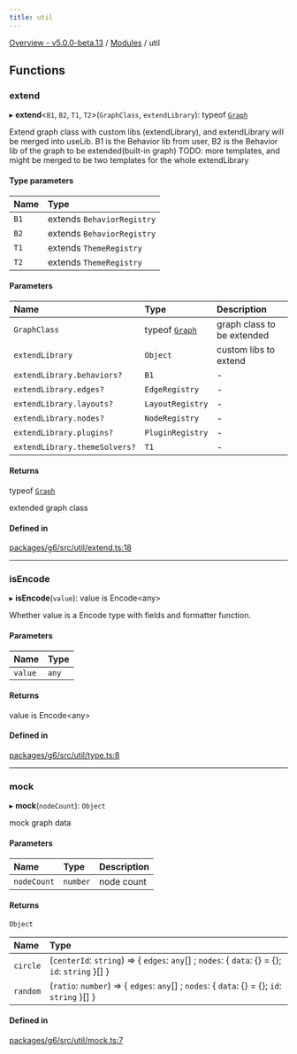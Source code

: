 ```yaml
---
title: util
---
```


[Overview - v5.0.0-beta.13](../README.en.md) / [Modules](../modules.en.md) / util

## Functions

### extend

▸ **extend**<`B1`, `B2`, `T1`, `T2`\>(`GraphClass`, `extendLibrary`): typeof [`Graph`](../classes/graph/Graph.en.md)

Extend graph class with custom libs (extendLibrary), and extendLibrary will be merged into useLib.
B1 is the Behavior lib from user, B2 is the Behavior lib of the graph to be extended(built-in graph)
TODO: more templates, and might be merged to be two templates for the whole extendLibrary

#### Type parameters

| Name | Type                       |
| :--- | :------------------------- |
| `B1` | extends `BehaviorRegistry` |
| `B2` | extends `BehaviorRegistry` |
| `T1` | extends `ThemeRegistry`    |
| `T2` | extends `ThemeRegistry`    |

#### Parameters

| Name                          | Type                                           | Description                |
| :---------------------------- | :--------------------------------------------- | :------------------------- |
| `GraphClass`                  | typeof [`Graph`](../classes/graph/Graph.en.md) | graph class to be extended |
| `extendLibrary`               | `Object`                                       | custom libs to extend      |
| `extendLibrary.behaviors?`    | `B1`                                           | -                          |
| `extendLibrary.edges?`        | `EdgeRegistry`                                 | -                          |
| `extendLibrary.layouts?`      | `LayoutRegistry`                               | -                          |
| `extendLibrary.nodes?`        | `NodeRegistry`                                 | -                          |
| `extendLibrary.plugins?`      | `PluginRegistry`                               | -                          |
| `extendLibrary.themeSolvers?` | `T1`                                           | -                          |

#### Returns

typeof [`Graph`](../classes/graph/Graph.en.md)

extended graph class

#### Defined in

[packages/g6/src/util/extend.ts:18](https://github.com/antvis/G6/blob/61e525e59b/packages/g6/src/util/extend.ts#L18)

---

### isEncode

▸ **isEncode**(`value`): value is Encode<any\>

Whether value is a Encode<T> type with fields and formatter function.

#### Parameters

| Name    | Type  |
| :------ | :---- |
| `value` | `any` |

#### Returns

value is Encode<any\>

#### Defined in

[packages/g6/src/util/type.ts:8](https://github.com/antvis/G6/blob/61e525e59b/packages/g6/src/util/type.ts#L8)

---

### mock

▸ **mock**(`nodeCount`): `Object`

mock graph data

#### Parameters

| Name        | Type     | Description |
| :---------- | :------- | :---------- |
| `nodeCount` | `number` | node count  |

#### Returns

`Object`

| Name     | Type                                                                                            |
| :------- | :---------------------------------------------------------------------------------------------- |
| `circle` | (`centerId`: `string`) => { `edges`: `any`[] ; `nodes`: { `data`: {} = {}; `id`: `string` }[] } |
| `random` | (`ratio`: `number`) => { `edges`: `any`[] ; `nodes`: { `data`: {} = {}; `id`: `string` }[] }    |

#### Defined in

[packages/g6/src/util/mock.ts:7](https://github.com/antvis/G6/blob/61e525e59b/packages/g6/src/util/mock.ts#L7)
